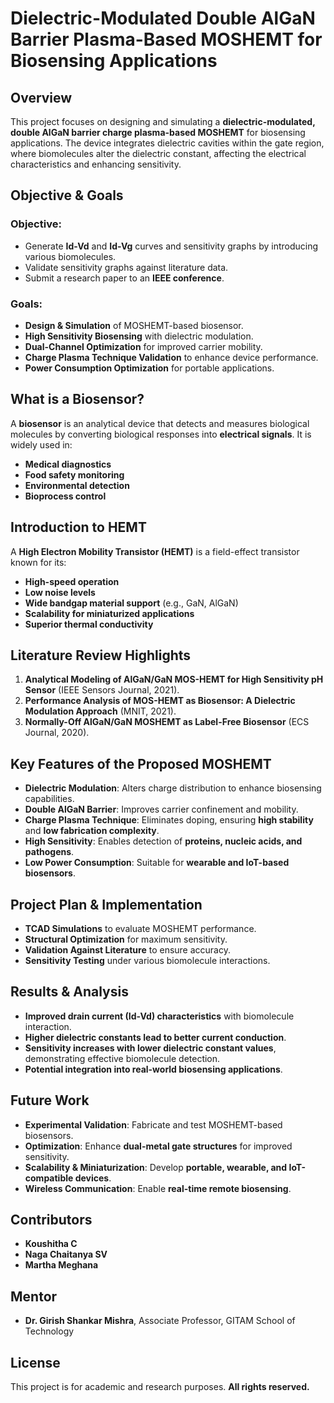 # Dielectric-Modulated Double AlGaN Barrier Plasma-Based MOSHEMT for Biosensing Applications

## Overview
This project focuses on designing and simulating a **dielectric-modulated, double AlGaN barrier charge plasma-based MOSHEMT** for biosensing applications. The device integrates dielectric cavities within the gate region, where biomolecules alter the dielectric constant, affecting the electrical characteristics and enhancing sensitivity.

## Objective & Goals
### Objective:
- Generate **Id-Vd** and **Id-Vg** curves and sensitivity graphs by introducing various biomolecules.
- Validate sensitivity graphs against literature data.
- Submit a research paper to an **IEEE conference**.

### Goals:
- **Design & Simulation** of MOSHEMT-based biosensor.
- **High Sensitivity Biosensing** with dielectric modulation.
- **Dual-Channel Optimization** for improved carrier mobility.
- **Charge Plasma Technique Validation** to enhance device performance.
- **Power Consumption Optimization** for portable applications.

## What is a Biosensor?
A **biosensor** is an analytical device that detects and measures biological molecules by converting biological responses into **electrical signals**. It is widely used in:
- **Medical diagnostics**
- **Food safety monitoring**
- **Environmental detection**
- **Bioprocess control**

## Introduction to HEMT
A **High Electron Mobility Transistor (HEMT)** is a field-effect transistor known for its:
- **High-speed operation**
- **Low noise levels**
- **Wide bandgap material support** (e.g., GaN, AlGaN)
- **Scalability for miniaturized applications**
- **Superior thermal conductivity**

## Literature Review Highlights
1. **Analytical Modeling of AlGaN/GaN MOS-HEMT for High Sensitivity pH Sensor** (IEEE Sensors Journal, 2021).
2. **Performance Analysis of MOS-HEMT as Biosensor: A Dielectric Modulation Approach** (MNIT, 2021).
3. **Normally-Off AlGaN/GaN MOSHEMT as Label-Free Biosensor** (ECS Journal, 2020).

## Key Features of the Proposed MOSHEMT
- **Dielectric Modulation**: Alters charge distribution to enhance biosensing capabilities.
- **Double AlGaN Barrier**: Improves carrier confinement and mobility.
- **Charge Plasma Technique**: Eliminates doping, ensuring **high stability** and **low fabrication complexity**.
- **High Sensitivity**: Enables detection of **proteins, nucleic acids, and pathogens**.
- **Low Power Consumption**: Suitable for **wearable and IoT-based biosensors**.

## Project Plan & Implementation
- **TCAD Simulations** to evaluate MOSHEMT performance.
- **Structural Optimization** for maximum sensitivity.
- **Validation Against Literature** to ensure accuracy.
- **Sensitivity Testing** under various biomolecule interactions.

## Results & Analysis
- **Improved drain current (Id-Vd) characteristics** with biomolecule interaction.
- **Higher dielectric constants lead to better current conduction**.
- **Sensitivity increases with lower dielectric constant values**, demonstrating effective biomolecule detection.
- **Potential integration into real-world biosensing applications**.

## Future Work
- **Experimental Validation**: Fabricate and test MOSHEMT-based biosensors.
- **Optimization**: Enhance **dual-metal gate structures** for improved sensitivity.
- **Scalability & Miniaturization**: Develop **portable, wearable, and IoT-compatible devices**.
- **Wireless Communication**: Enable **real-time remote biosensing**.

## Contributors
- **Koushitha C**  
- **Naga Chaitanya SV**  
- **Martha Meghana**  

## Mentor
- **Dr. Girish Shankar Mishra**, Associate Professor, GITAM School of Technology  

## License
This project is for academic and research purposes. **All rights reserved.**

